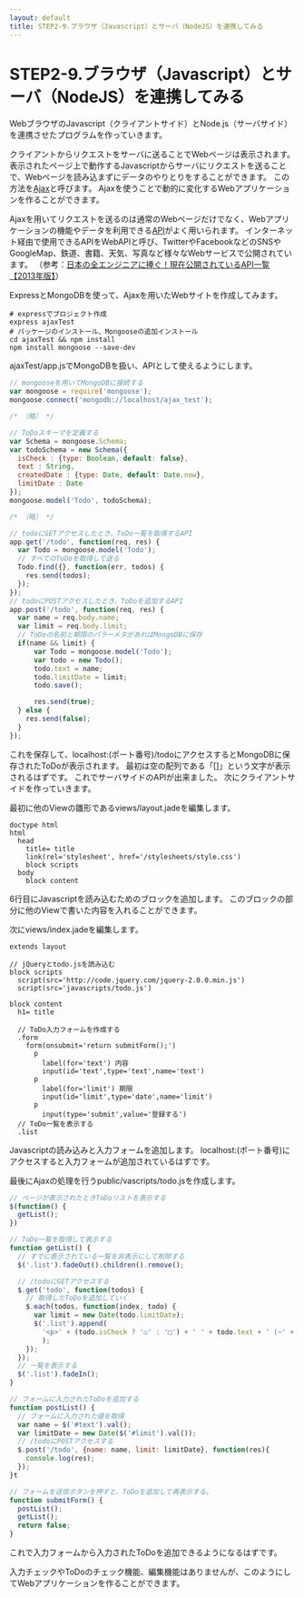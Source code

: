```yaml
---
layout: default
title: STEP2-9.ブラウザ（Javascript）とサーバ（NodeJS）を連携してみる
---
```

# STEP2-9.ブラウザ（Javascript）とサーバ（NodeJS）を連携してみる

WebブラウザのJavascript（クライアントサイド）とNode.js（サーバサイド）を連携させたプログラムを作っていきます。

クライアントからリクエストをサーバに送ることでWebページは表示されます。
表示されたページ上で動作するJavascriptからサーバにリクエストを送ることで、Webページを読み込まずにデータのやりとりをすることができます。
この方法を[Ajax](http://e-words.jp/w/Ajax.html)と呼びます。
Ajaxを使うことで動的に変化するWebアプリケーションを作ることができます。

Ajaxを用いてリクエストを送るのは通常のWebページだけでなく、Webアプリケーションの機能やデータを利用できる[API](http://e-words.jp/w/API.html)がよく用いられます。
インターネット経由で使用できるAPIをWebAPIと呼び、TwitterやFacebookなどのSNSやGoogleMap、鉄道、書籍、天気、写真など様々なWebサービスで公開されています。
（参考：[日本の全エンジニアに捧ぐ！現在公開されているAPI一覧【2013年版】](http://www.find-job.net/startup/api-2013)）

ExpressとMongoDBを使って、Ajaxを用いたWebサイトを作成してみます。

```
# expressでプロジェクト作成
express ajaxTest
# パッケージのインストール、Mongooseの追加インストール
cd ajaxTest && npm install
npm install mongoose --save-dev
```

ajaxTest/app.jsでMongoDBを扱い、APIとして使えるようにします。

```js
// mongooseを用いてMongoDBに接続する
var mongoose = require('mongoose'); 
mongoose.connect('mongodb://localhost/ajax_test');

/* （略） */

// ToDoスキーマを定義する
var Schema = mongoose.Schema;
var todoSchema = new Schema({
  isCheck : {type: Boolean, default: false},
  text : String,
  createdDate : {type: Date, default: Date.now},
  limitDate : Date
});
mongoose.model('Todo', todoSchema);

/* （略） */

// todoにGETアクセスしたとき、ToDo一覧を取得するAPI
app.get('/todo', function(req, res) {
  var Todo = mongoose.model('Todo');
  // すべてのToDoを取得して送る
  Todo.find({}, function(err, todos) {
    res.send(todos);
  });
});
// todoにPOSTアクセスしたとき、ToDoを追加するAPI
app.post('/todo', function(req, res) {
  var name = req.body.name;
  var limit = req.body.limit;
  // ToDoの名前と期限のパラーメタがあればMongoDBに保存
  if(name && limit) {
      var Todo = mongoose.model('Todo');
      var todo = new Todo();
      todo.text = name;
      todo.limitDate = limit;
      todo.save();

      res.send(true);
  } else {
    res.send(false);
  }
});
```
これを保存して、localhost:(ポート番号)/todoにアクセスするとMongoDBに保存されたToDoが表示されます。
最初は空の配列である「[]」という文字が表示されるはずです。
これでサーバサイドのAPIが出来ました。
次にクライアントサイドを作っていきます。

最初に他のViewの雛形であるviews/layout.jadeを編集します。

```jade
doctype html
html
  head
    title= title
    link(rel='stylesheet', href='/stylesheets/style.css')
    block scripts
  body
    block content
```
6行目にJavascriptを読み込むためのブロックを追加します。
このブロックの部分に他のViewで書いた内容を入れることができます。

次にviews/index.jadeを編集します。

```jade
extends layout

// jQueryとtodo.jsを読み込む
block scripts
  script(src='http://code.jquery.com/jquery-2.0.0.min.js')
  script(src='javascripts/todo.js')

block content
  h1= title

  // ToDo入力フォームを作成する
  .form
    form(onsubmit='return submitForm();')
      p
        label(for='text') 内容
        input(id='text',type='text',name='text')
      p
        label(for='limit') 期限
        input(id='limit',type='date',name='limit')
      p
        input(type='submit',value='登録する')
  // ToDo一覧を表示する
  .list
```
Javascriptの読み込みと入力フォームを追加します。
localhost:(ポート番号)にアクセスすると入力フォームが追加されているはずです。

最後にAjaxの処理を行うpublic/vascripts/todo.jsを作成します。

```js
// ページが表示されたときToDoリストを表示する
$(function() {
  getList();
})

// ToDo一覧を取得して表示する
function getList() {
  // すでに表示されている一覧を非表示にして削除する
  $('.list').fadeOut().children().remove();

  // /todoにGETアクセスする
  $.get('todo', function(todos) {
    // 取得したToDoを追加していく
    $.each(todos, function(index, todo) {
      var limit = new Date(todo.limitDate);
      $('.list').append(
        '<p>' + (todo.isCheck ? '☑' : '□') + ' ' + todo.text + ' (~' + limit.toLocaleString() + ')</p>'
        );
    });
  });
  // 一覧を表示する
  $('.list').fadeIn();
}

// フォームに入力されたToDoを追加する
function postList() {
  // フォームに入力された値を取得
  var name = $('#text').val();
  var limitDate = new Date($('#limit').val());
  // /todoにPOSTアクセスする
  $.post('/todo', {name: name, limit: limitDate}, function(res){
    console.log(res);
  });
}t

// フォームを送信ボタンを押すと、ToDoを追加して再表示する。
function submitForm() {
  postList();
  getList();
  return false;
}
```
これで入力フォームから入力されたToDoを追加できるようになるはずです。

入力チェックやToDoのチェック機能、編集機能はありませんが、このようにしてWebアプリケーションを作ることができます。
